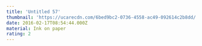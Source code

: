 ```yaml
---
title: 'Untitled 57'
thumbnail: 'https://ucarecdn.com/6bed9bc2-0736-4558-ac49-092614c2b8dd/'
date: 2016-02-17T08:54:44.000Z
material: Ink on paper
rating: 2
---
```

